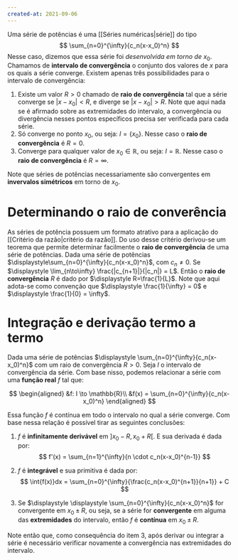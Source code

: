 ```yaml
---
created-at: 2021-09-06
---
```

Uma série de potências é uma [[Séries numéricas|série]] do tipo
$$
 \sum_{n=0}^{\infty}{c_n(x-x_0)^n}
$$
Nesse caso, dizemos que essa série foi *desenvolvida em torno de* $x_0$. Chamamos de **intervalo de convergência** o conjunto dos valores de $x$ para os quais a série converge. Existem apenas três possibilidades para o intervalo de convergência:

1. Existe um valor $R > 0$ chamado de **raio de convergência** tal que a série converge se $|x-x_0|<R$, e diverge se $|x-x_0|>R$. Note que aqui nada se é afirmado sobre as extremidades do intervalo, a convergência ou divergência nesses pontos específicos precisa ser verificada para cada série.
2. Só converge no ponto $x_0$, ou seja: $I = \{x_0\}$. Nesse caso o **raio de convergência** é $R=0$.
3. Converge para qualquer valor de $x_0 \in \mathbb{R}$, ou seja: $I = \mathbb{R}$. Nesse caso o **raio de convergência** é $R=\infty$.

Note que séries de potências necessariamente são convergentes em **invervalos simétricos** em torno de $x_0$.

# Determinando o raio de converência
As séries de potência possuem um formato atrativo para a aplicação do [[Critério da razão|critério da razão]]. Do uso desse critério derivou-se um teorema que permite determinar facilmente o **raio de convergência** de uma série de potências.
Dada uma série de potências $\displaystyle\sum_{n=0}^{\infty}{c_n(x-x_0)^n}$, com $\displaystyle c_n \neq 0$. Se $\displaystyle \lim_{n\to\infty} \frac{|c_{n+1}|}{|c_n|} = L$. Então o **raio de convergência** $R$ é dado por $\displaystyle R=\frac{1}{L}$. Note que aqui adota-se como convenção que $\displaystyle \frac{1}{\infty} = 0$ e $\displaystyle \frac{1}{0} = \infty$.

# Integração e derivação termo a termo
Dada uma série de potências $\displaystyle \sum_{n=0}^{\infty}{c_n(x-x_0)^n}$ com um raio de convergência $R > 0$. Seja $I$ o intervalo de convergência da série. Com base nisso, podemos relacionar a série com uma **função real** $f$ tal que:

$$
\begin{aligned}
    &f: I \to \mathbb{R}\\
    &f(x) = \sum_{n=0}^{\infty}{c_n(x-x_0)^n}
\end{aligned}
$$

Essa função $f$ é contínua em todo o intervalo no qual a série converge. Com base nessa relação é possível tirar as seguintes conclusões:

1. $f$ é **infinitamente derivável** em $]x_0 - R, x_0 + R[$. E sua derivada é dada por:
$$
f'(x) = \sum_{n=1}^{\infty}{n \cdot c_n(x-x_0)^{n-1}}
$$

2. $f$ é **integrável** e sua primitiva é dada por:
$$
\int{f(x)}dx = \sum_{n=0}^{\infty}{\frac{c_n(x-x_0)^{n+1}}{n+1}} + C
$$

3. Se $\displaystyle \displaystyle \sum_{n=0}^{\infty}{c_n(x-x_0)^n}$ for convergente em $x_0 \pm R$, ou seja, se a série for **convergente** em alguma das **extremidades** do intervalo, então $f$ é **contínua** em $x_0 \pm R$.

Note então que, como consequência do item 3, após derivar ou integrar a série é necessário verificar novamente a convergência nas extremidades do intervalo.